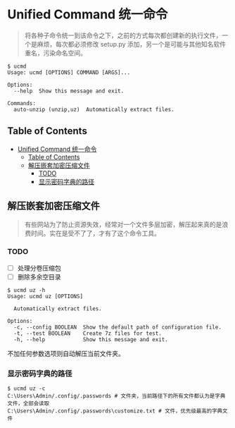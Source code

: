 # Unified Command 统一命令

> 将各种子命令统一到该命令之下，之前的方式每次都创建新的执行文件，一个是麻烦，每次都必须修改 setup.py 添加，另一个是可能与其他知名软件重名，污染命名空间。

```shell
$ ucmd
Usage: ucmd [OPTIONS] COMMAND [ARGS]...

Options:
  --help  Show this message and exit.

Commands:
  auto-unzip (unzip,uz)  Automatically extract files.
```

## Table of Contents

- [Unified Command 统一命令](#unified-command-统一命令)
  - [Table of Contents](#table-of-contents)
  - [解压嵌套加密压缩文件](#解压嵌套加密压缩文件)
    - [TODO](#todo)
    - [显示密码字典的路径](#显示密码字典的路径)

## 解压嵌套加密压缩文件

> 有些网站为了防止资源失效，经常对一个文件多层加密，解压起来真的是浪费时间。实在是受不了了，才有了这个命令工具。

### TODO

- [ ] 处理分卷压缩包
- [ ] 删除多余空目录

```shell
$ ucmd uz -h
Usage: ucmd uz [OPTIONS]

  Automatically extract files.

Options:
  -c, --config BOOLEAN  Show the default path of configuration file.
  -t, --test BOOLEAN    Create 7z files for test.
  -h, --help            Show this message and exit.
```

不加任何参数选项则自动解压当前文件夹。

### 显示密码字典的路径

```shell
$ ucmd uz -c
C:\Users\Admin/.config/.passwords # 文件夹，当前路径下的所有文件都认为是字典文件，全部会读取
C:\Users\Admin/.config/.passwords\customize.txt # 文件，优先级最高的字典文件
```

```shell

```

```shell

```


